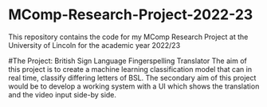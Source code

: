 # MComp-Research-Project-2022-23
This repository contains the code for my MComp Research Project at the University of Lincoln for the academic year 2022/23

#The Project: British Sign Language Fingerspelling Translator
The aim of this project is to create a machine learning classification model that can in real time, classify differing letters of BSL. 
The secondary aim of this project would be to develop a working system with a UI which shows the translation and the video input side-by side.
